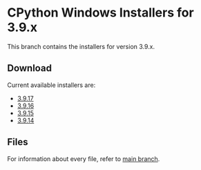 # CPython Windows Installers for 3.9.x

This branch contains the installers for version 3.9.x.

## Download

Current available installers are:

- [3.9.17](./releases/3.9/3.9.17/)
- [3.9.16](./releases/3.9/3.9.16/)
- [3.9.15](./releases/3.9/3.9.15/)
- [3.9.14](./releases/3.9/3.9.14/)

## Files

For information about every file, refer to [main branch](https://github.com/lombervid/cpython-win-installer#files).

